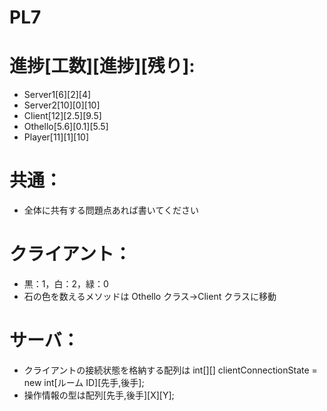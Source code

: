 # PL7

# 進捗[工数][進捗][残り]:

- Server1[6][2][4]
- Server2[10][0][10]
- Client[12][2.5][9.5]
- Othello[5.6][0.1][5.5]
- Player[11][1][10]

# 共通：

- 全体に共有する問題点あれば書いてください

# クライアント：

- 黒：1，白：2，緑：0
- 石の色を数えるメソッドは Othello クラス->Client クラスに移動

# サーバ：

- クライアントの接続状態を格納する配列は int[][] clientConnectionState = new int[ルーム ID][先手,後手];
- 操作情報の型は配列[先手,後手][X][Y];
